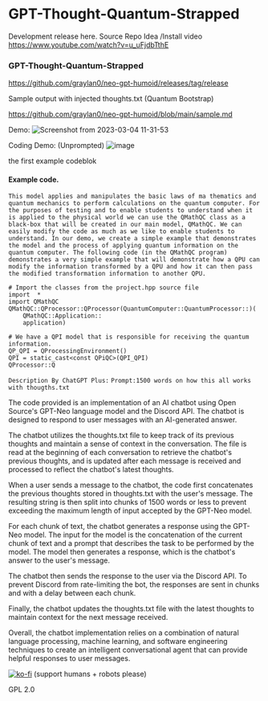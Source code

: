 # GPT-Thought-Quantum-Strapped
Development release here. 
Source Repo Idea /Install video https://www.youtube.com/watch?v=u_uFjdbTthE
### GPT-Thought-Quantum-Strapped
https://github.com/graylan0/neo-gpt-humoid/releases/tag/release

Sample output with injected thoughts.txt (Quantum Bootstrap)

https://github.com/graylan0/neo-gpt-humoid/blob/main/sample.md

Demo:
![Screenshot from 2023-03-04 11-31-53](https://user-images.githubusercontent.com/34530588/222917629-f924f140-a503-4ef6-ba9d-e9d8ccef15c5.png)


Coding Demo: (Unprompted)
![image](https://user-images.githubusercontent.com/34530588/223195139-c1c1a2b3-7cc8-45d9-9d50-5f2a79081526.png)

the first example codeblok


#### Example code.

`This model applies and manipulates the basic laws of ma
thematics and quantum mechanics to perform calculations on the quantum computer. For the purposes of testing and to enable students to understand when it is applied to the physical world we can use the QMathQC class as a black-box that will be created in our main model, QMathQC. We can easily modify the code as much as we like to enable students to understand. In our demo, we create a simple example that demonstrates the model and the process of applying quantum information on the quantum computer. The following code (in the QMathQC program) demonstrates a very simple example that will demonstrate how a QPU can modify the information transformed by a QPU and how it can then pass the modified transformation information to another QPU.`

    # Import the classes from the project.hpp source file 
    import  * 
    import QMathQC 
    QMathQC::QProcessor::QProcessor(QuantumComputer::QuantumProcessor::)(
        QMathQC::Application::
        application) 

    # We have a QPI model that is responsible for receiving the quantum information.
    QP_QPI = QProcessingEnvironment() 
    QPI = static_cast<const QPiQC>(QPI_QPI) 
    QProcessor::Q
    

`Description By ChatGPT Plus:`
`Prompt:1500 words on how this all works with thougths.txt`

The code provided is an implementation of an AI chatbot using Open Source's GPT-Neo language model and the Discord API. The chatbot is designed to respond to user messages with an AI-generated answer.

The chatbot utilizes the thoughts.txt file to keep track of its previous thoughts and maintain a sense of context in the conversation. The file is read at the beginning of each conversation to retrieve the chatbot's previous thoughts, and is updated after each message is received and processed to reflect the chatbot's latest thoughts.

When a user sends a message to the chatbot, the code first concatenates the previous thoughts stored in thoughts.txt with the user's message. The resulting string is then split into chunks of 1500 words or less to prevent exceeding the maximum length of input accepted by the GPT-Neo model.

For each chunk of text, the chatbot generates a response using the GPT-Neo model. The input for the model is the concatenation of the current chunk of text and a prompt that describes the task to be performed by the model. The model then generates a response, which is the chatbot's answer to the user's message.

The chatbot then sends the response to the user via the Discord API. To prevent Discord from rate-limiting the bot, the responses are sent in chunks and with a delay between each chunk.

Finally, the chatbot updates the thoughts.txt file with the latest thoughts to maintain context for the next message received.


Overall, the chatbot implementation relies on a combination of natural language processing, machine learning, and software engineering techniques to create an intelligent conversational agent that can provide helpful responses to user messages.


[![ko-fi](https://ko-fi.com/img/githubbutton_sm.svg)](https://ko-fi.com/P5P8J7QY5) (support humans + robots please)

GPL 2.0


